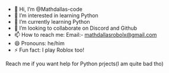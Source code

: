 - 👋 Hi, I’m @Mathdallas-code
- 👀 I’m interested in learning Python
- 🌱 I’m currently learning Python
- 💞️ I’m looking to collaborate on Discord and Github
- 📫 How to reach me:
  Email:- mathdallasrobolx@gmail.com
- 😄 Pronouns: he/him
- ⚡ Fun fact: I play Roblox too!

Reach me if you want help for Python prjects(I am quite bad tho)
<!---
Mathdallas-code/Mathdallas-code is a ✨ special ✨ repository because its `README.md` (this file) appears on your GitHub profile.
You can click the Preview link to take a look at your changes.
--->
